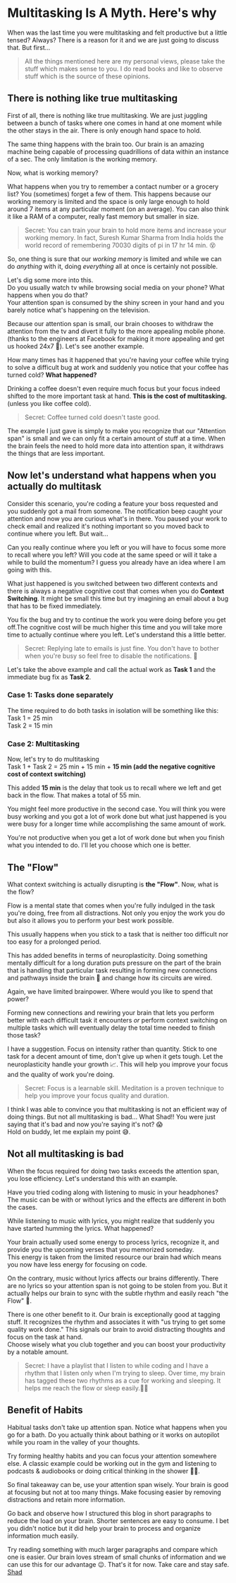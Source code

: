 # Multitasking Is A Myth. Here's why

When was the last time you were multitasking and felt productive but a little tensed? Always? There is a reason for it and we are just going to discuss that. But first...

> All the things mentioned here are my personal views, please take the stuff which makes sense to you. I do read books and like to observe stuff which is the source of these opinions.

## There is nothing like true multitasking

First of all, there is nothing like true multitasking. We are just juggling between a bunch of tasks where one comes in hand at one moment while the other stays in the air. There is only enough hand space to hold.

The same thing happens with the brain too. Our brain is an amazing machine being capable of processing quadrillions of data within an instance of a sec. The only limitation is the working memory.

Now, what is working memory?  

What happens when you try to remember a contact number or a grocery list? You (sometimes) forget a few of them. This happens because our working memory is limited and the space is only large enough to hold around 7 items at any particular moment (on an average). You can also think it like a RAM of a computer, really fast memory but smaller in size.

> Secret: You can train your brain to hold more items and increase your working memory. In fact, Suresh Kumar Sharma from India holds the world record of remembering 70030 digits of pi in 17 hr 14 min. 😵

So, one thing is sure that our *working memory* is limited and while we can do *anything* with it, doing *everything* all at once is certainly not possible.

Let's dig some more into this.  
Do you usually watch tv while browsing social media on your phone? What happens when you do that?  
Your attention span is consumed by the shiny screen in your hand and you barely notice what's happening on the television.

Because our attention span is small, our brain chooses to withdraw the attention from the tv and divert it fully to the more appealing mobile phone. (thanks to the engineers at Facebook for making it more appealing and get us hooked 24x7 🙂). Let's see another example.

How many times has it happened that you're having your coffee while trying to solve a difficult bug at work and suddenly you notice that your coffee has turned cold? **What happened?**

Drinking a coffee doesn't even require much focus but your focus indeed shifted to the more important task at hand. **This is the cost of multitasking.** (unless you like coffee cold).

> Secret: Coffee turned cold doesn't taste good.

The example I just gave is simply to make you recognize that our "Attention span" is small and we can only fit a certain amount of stuff at a time. When the brain feels the need to hold more data into attention span, it withdraws the things that are less important.

## Now let's understand what happens when you actually do multitask

Consider this scenario, you're coding a feature your boss requested and you suddenly got a mail from someone. The notification beep caught your attention and now you are curious what's in there. You paused your work to check email and realized it's nothing important so you moved back to continue where you left. But wait...

Can you really continue where you left or you will have to focus some more to recall where you left? Will you code at the same speed or will it take a while to build the momentum? I guess you already have an idea where I am going with this.

What just happened is you switched between two different contexts and there is always a negative cognitive cost that comes when you do **Context Switching**. It might be small this time but try imagining an email about a bug that has to be fixed immediately.  

You fix the bug and try to continue the work you were doing before you get off.The cognitive cost will be much higher this time and you will take more time to actually continue where you left. Let's understand this a little better.

> Secret: Replying late to emails is just fine. You don't have to bother when you're busy so feel free to disable the notifications. 🔕

Let's take the above example and call the actual work as **Task 1** and the immediate bug fix as **Task 2**.

### Case 1: Tasks done separately

The time required to do both tasks in isolation will be something like this:  
Task 1 = 25 min  
Task 2 = 15 min

### Case 2: Multitasking

Now, let's try to do multitasking  
Task 1 + Task 2 = 25 min + 15 min + **15 min (add the negative cognitive cost of context switching)**

This added **15 min** is the delay that took us to recall where we left and get back in the flow. That makes a total of 55 min.

You might feel more productive in the second case. You will think you were busy working and you got a lot of work done but what just happened is you were busy for a longer time while accomplishing the same amount of work.

You're not productive when you get a lot of work done but when you finish what you intended to do. I'll let you choose which one is better.

## The "Flow"

What context switching is actually disrupting is **the "Flow"**. Now, what is the flow?

Flow is a mental state that comes when you're fully indulged in the task you're doing, free from all distractions. Not only you enjoy the work you do but also it allows you to perform your best work possible.

This usually happens when you stick to a task that is neither too difficult nor too easy for a prolonged period.

This has added benefits in terms of neuroplasticity. Doing something mentally difficult for a long duration puts pressure on the part of the brain that is handling that particular task resulting in forming new connections and pathways inside the brain 🧠 and change how its circuits are wired.

Again, we have limited brainpower. Where would you like to spend that power?

Forming new connections and rewiring your brain that lets you perform better with each difficult task it encounters *or* perform context switching on multiple tasks which will eventually delay the total time needed to finish those task?

I have a suggestion. Focus on intensity rather than quantity. Stick to one task for a decent amount of time, don't give up when it gets tough. Let the neuroplasticity handle your growth 📈. This will help you improve your focus and the quality of work you're doing.

> Secret: Focus is a learnable skill. Meditation is a proven technique to help you improve your focus quality and duration.

I think I was able to convince you that multitasking is not an efficient way of doing things. But not all multitasking is bad...
What Shad!! You were just saying that it's bad and now you're saying it's not? 😱  
Hold on buddy, let me explain my point 😅.

## Not all multitasking is bad

When the focus required for doing two tasks exceeds the attention span, you lose efficiency. Let's understand this with an example.

Have you tried coding along with listening to music in your headphones? The music can be with or without lyrics and the effects are different in both the cases.

While listening to music with lyrics, you might realize that suddenly you have started humming the lyrics. What happened?

Your brain actually used some energy to process lyrics, recognize it, and provide you the upcoming verses that you memorized someday.  
This energy is taken from the limited resource our brain had which means you now have less energy for focusing on code.  

On the contrary, music without lyrics affects our brains differently. There are no lyrics so your attention span is not going to be stolen from you. But it actually helps our brain to sync with the subtle rhythm and easily reach "the Flow" 🌊.  

There is one other benefit to it. Our brain is exceptionally good at tagging stuff. It recognizes the rhythm and associates it with "us trying to get some quality work done." This signals our brain to avoid distracting thoughts and focus on the task at hand.  
Choose wisely what you club together and you can boost your productivity by a notable amount.

> Secret: I have a playlist that I listen to while coding and I have a rhythm that I listen only when I'm trying to sleep. Over time, my brain has tagged these two rhythms as a cue for working and sleeping. It helps me reach the flow or sleep easily.🙆‍♂️

## Benefit of Habits

Habitual tasks don't take up attention span. Notice what happens when you go for a bath. Do you actually think about bathing or it works on autopilot while you roam in the valley of your thoughts.

Try forming healthy habits and you can focus your attention somewhere else.  A classic example could be working out in the gym and listening to podcasts & audiobooks or doing critical thinking in the shower 😬🚿.

So final takeaway can be, use your attention span wisely. Your brain is good at focusing but not at too many things. Make focusing easier by removing distractions and retain more information.

Go back and observe how I structured this blog in short paragraphs to reduce the load on your brain. Shorter sentences are easy to consume. I bet you didn't notice but it did help your brain to process and organize information much easily.  

Try reading something with much larger paragraphs and compare which one is easier. Our brain loves stream of small chunks of information and we can use this for our advantage 😉. That's it for now. Take care and stay safe.  
[Shad](https://www.twitter.com/iamshadmirza)

